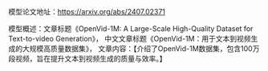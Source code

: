 模型论文地址：https://arxiv.org/abs/2407.02371

模型概述：文章标题《OpenVid-1M: A Large-Scale High-Quality Dataset for Text-to-video Generation》，
中文文章标题《OpenVid-1M：用于文本到视频生成的大规模高质量数据集》，
文章内容：【介绍了OpenVid-1M数据集，包含100万段视频，旨在提升文本到视频生成的质量与效率。】
